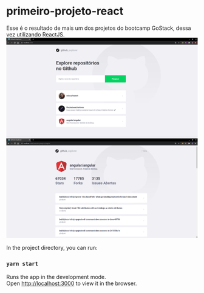 # primeiro-projeto-react
Esse é o resultado de mais um dos projetos do bootcamp GoStack, dessa vez utilizando ReactJS.
![Screenshot](screen1.png)
![Screenshot](screen2.png)

In the project directory, you can run:

### `yarn start`

Runs the app in the development mode.<br />
Open [http://localhost:3000](http://localhost:3000) to view it in the browser.
